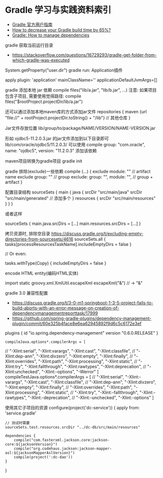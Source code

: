 # Gradle 学习与实践资料索引

- [Gradle 官方用户指南](https://docs.gradle.org/current/userguide/userguide.html)
- [How to decrease your Gradle build time by 65%?](http://6me.us/QpxUcN)
- [Gradle: How to manage dependencies](http://6me.us/RGl3)

gradle 获取当前运行目录

- https://stackoverflow.com/questions/16729293/gradle-get-folder-from-which-gradle-was-executed

System.getProperty("user.dir")
gradle run: Application插件

apply plugin: 'application'
mainClassName=''
applicationDefaultJvmArgs=[]

gradle 添加本地 jar 依赖
compile files("lib/a.jar", "lib/b.jar", ...)
注意: 如果项目包含子项目, 需要使用觉得路径:
compile files("$rootProject.projectDir/lib/a.jar")

还可以通过添加本地maven库的方式添加jar文件
repositories {
    maven {url "file://" + rootProject.projectDir.toString() + "/lib"}
    // 其他仓库
}

Jar文件存放位置
lib/group/to/package/NAME/VERSION/NAME-VERSION.jar

形如 ojdbc5-11.2.0.3.jar 的jar文件添加到以下目录即可
lib/com/oracle/ojdbc5/11.2.0.3/
可以使用
compile group: "com.oracle", name: "ojdbc5", version: "11.2.0.3"
添加该依赖

maven项目转换为gradle项目
gradle init

gradle 排除(exclude)一些依赖
compile (...) {
    exclude module: "" // artifact name
    exclude group: ""  // group
    exclude: group: "", module: "", // group + artifact
}

配置目录结构
sourceSets {
    main {
        java {
            srcDir "src/main/java"
            srcDir "src/main/generated" // 添加多个
        }
   resources {
       srcDir "src/main/resources"
   }
}
}

或者这样

sourceSets {
    main.java.srcDirs = [...]
    main.resources.srcDirs = [...]
}

拷贝资源时, 排除空目录
https://discuss.gradle.org/t/excluding-empty-directories-from-sourcesets/4616
sourceSets.all {
  tasks[processResourcesTaskName].includeEmptyDirs = false
}

// Or even:

tasks.withType(Copy) {
  includeEmptyDirs = false
}

encode HTML entity(编码HTML实体)

import static groovy.xml.XmlUtil.escapeXml
escapeXml("&")  // -> "&amp;"

gradle 3.0 兼容性配置

- https://discuss.gradle.org/t/3-0-m1-springboot-1-3-5-project-fails-to-build-aborts-with-an-error-message-on-creation-of-dependencymanagementreporttask/17999
- https://github.com/spring-gradle-plugins/dependency-management-plugin/commit/60e325b4face8e6ea62945892f9d6c5c6172e3ef

plugins {
    id "io.spring.dependency-management" version "0.6.0.RELEASE"
}

    compileJava.options*.compilerArgs = [
//            "-Xlint:serial", "-Xlint:varargs", "-Xlint:cast", "-Xlint:classfile",
//            "-Xlint:dep-ann", "-Xlint:divzero", "-Xlint:empty", "-Xlint:finally",
//            "-Xlint:overrides", "-Xlint:path", "-Xlint:processing", "-Xlint:static",
//            "-Xlint:try", "-Xlint:fallthrough", "-Xlint:rawtypes", "-Xlint:deprecation",
//            "-Xlint:unchecked", "-Xlint:-options", "-Werror"
    ]
    compileTestJava.options*.compilerArgs = [
//            "-Xlint:serial", "-Xlint:-varargs", "-Xlint:cast", "-Xlint:classfile",
//            "-Xlint:dep-ann", "-Xlint:divzero", "-Xlint:empty", "-Xlint:finally",
//            "-Xlint:overrides", "-Xlint:path", "-Xlint:processing", "-Xlint:static",
//            "-Xlint:try", "-Xlint:-fallthrough", "-Xlint:-rawtypes", "-Xlint:-deprecation",
//            "-Xlint:-unchecked", "-Xlint:-options"
    ]

使用其它子项目的资源
configure(project('dc-service')) {
    apply from: 'service.gradle'

    // 测试时需要
    sourceSets.test.resources.srcDir "../dc-db/src/main/resources"

    dependencies {
        compile("com.fasterxml.jackson.core:jackson-core:${jacksonVersion}")
        compile("org.codehaus.jackson:jackson-mapper-asl:${jacksonMapperAslVersion}")
        compile(project(':dc-dao'))
    }
}
